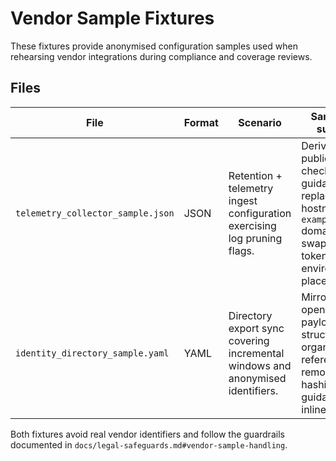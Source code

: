 # Vendor Sample Fixtures

These fixtures provide anonymised configuration samples used when rehearsing
vendor integrations during compliance and coverage reviews.

## Files

| File | Format | Scenario | Sanitisation summary |
| ---- | ------ | -------- | -------------------- |
| `telemetry_collector_sample.json` | JSON | Retention + telemetry ingest configuration exercising log pruning flags. | Derived from public retention checklist guidance; replaced hostnames with `example.invalid` domains and swapped tokens for environment placeholders. |
| `identity_directory_sample.yaml` | YAML | Directory export sync covering incremental windows and anonymised identifiers. | Mirrored from open standards payload structure with organisation references removed and hashing guidance inlined. |

Both fixtures avoid real vendor identifiers and follow the guardrails documented in
`docs/legal-safeguards.md#vendor-sample-handling`.
